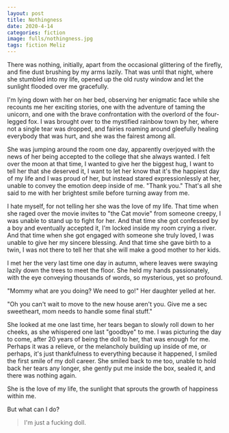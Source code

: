 ```yaml
---
layout: post
title: Nothingness
date: 2020-4-14
categories: fiction
image: fulls/nothingness.jpg
tags: fiction Meliz
---
```

There was nothing, initially, apart from the occasional glittering of the firefly, and fine dust brushing by my arms lazily. That was until that night, where she stumbled into my life, opened up the old rusty window and let the sunlight flooded over me gracefully.

I'm lying down with her on her bed, observing her enigmatic face while she recounts me her exciting stories, one with the adventure of taming the unicorn, and one with the brave confrontation with the overlord of the four-legged fox. I was brought over to the mystified rainbow town by her, where not a single tear was dropped, and fairies roaming around gleefully healing everybody that was hurt, and she was the fairest among all.

She was jumping around the room one day, apparently overjoyed with the news of her being accepted to the college that she always wanted. I felt over the moon at that time, I wanted to give her the biggest hug, I want to tell her that she deserved it, I want to let her know that it's the happiest day of my life and I was proud of her, but instead stared expressionlessly at her, unable to convey the emotion deep inside of me. "Thank you." That's all she said to me with her brightest smile before turning away from
me.

I hate myself, for not telling her she was the love of my life. That time when she raged over the movie invites to "the Cat movie" from someone creepy, I was unable to stand up to fight for her. And that time she got confessed by a boy and eventually accepted it, I'm locked inside my room crying a river. And that time when she got engaged with someone she truly loved, I was unable to give her my sincere blessing. And that time she gave birth to a twin, I was not there to tell her that she
will make a good mother to her kids.

I met her the very last time one day in autumn, where leaves were swaying lazily down the trees to meet the floor. She held my hands passionately, with the eye conveying thousands of words, so mysterious, yet so profound.

"Mommy what are you doing? We need to go!" Her daughter yelled at her.

"Oh you can't wait to move to the new house aren't you. Give me a sec sweetheart, mom needs to handle some final stuff."

She looked at me one last time, her tears began to slowly roll down to her cheeks, as she whispered one last "goodbye" to me. I was picturing the day to come, after 20 years of being the doll to her, that was enough for me. Perhaps it was a relieve, or the melancholy building up inside of me, or perhaps, it's just thankfulness to everything because it happened, I smiled the first smile of my doll career. She smiled back to me too, unable to hold back her tears any longer, she gently put me inside the box, sealed it, and there was nothing again.

She is the love of my life, the sunlight that sprouts the growth of happiness within me.

But what can I do?

> I'm just a fucking doll.
